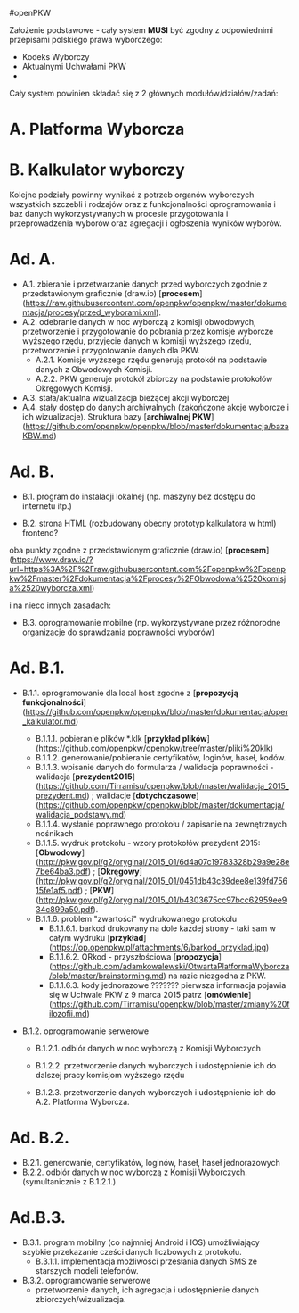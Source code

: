 #openPKW

Założenie podstawowe - cały system **MUSI** być zgodny z odpowiednimi przepisami polskiego prawa wyborczego:
* Kodeks Wyborczy  
* Aktualnymi Uchwałami PKW  
*  


Cały system powinien składać się z 2 głównych modułów/działów/zadań:

# A. Platforma Wyborcza  
# B. Kalkulator wyborczy  

Kolejne podziały powinny wynikać z potrzeb organów wyborczych wszystkich szczebli i rodzajów oraz z funkcjonalności oprogramowania i baz danych wykorzystywanych w procesie przygotowania i przeprowadzenia wyborów oraz agregacji i ogłoszenia wyników wyborów.


# Ad. A.
* A.1. zbieranie i przetwarzanie danych przed wyborczych zgodnie z przedstawionym graficznie (draw.io) [**procesem**] (https://raw.githubusercontent.com/openpkw/openpkw/master/dokumentacja/procesy/przed_wyborami.xml).
* A.2. odebranie danych w noc wyborczą z komisji obwodowych, przetworzenie i przygotowanie do pobrania przez komisje wyborcze wyższego rzędu, przyjęcie danych w komisji wyższego rzędu, przetworzenie i przygotowanie danych dla PKW.
   * A.2.1. Komisje wyższego rzędu generują protokół na podstawie danych z Obwodowych Komisji.
   * A.2.2. PKW generuje protokół zbiorczy na podstawie protokołów Okręgowych Komisji.
* A.3. stała/aktualna wizualizacja bieżącej akcji wyborczej
* A.4. stały dostęp do danych archiwalnych (zakończone akcje wyborcze i ich wizualizacje). Struktura bazy [**archiwalnej PKW**] (https://github.com/openpkw/openpkw/blob/master/dokumentacja/bazaKBW.md)

# Ad. B.

* B.1. program do instalacji lokalnej (np. maszyny bez dostępu do internetu itp.)

* B.2. strona HTML (rozbudowany obecny prototyp kalkulatora w html) frontend?  

oba punkty zgodne z przedstawionym graficznie (draw.io) [**procesem**] (https://www.draw.io/?url=https%3A%2F%2Fraw.githubusercontent.com%2Fopenpkw%2Fopenpkw%2Fmaster%2Fdokumentacja%2Fprocesy%2FObwodowa%2520komisja%2520wyborcza.xml)  

i na nieco innych zasadach:  

* B.3. oprogramowanie mobilne (np. wykorzystywane przez różnorodne organizacje do sprawdzania poprawności wyborów)

# Ad. B.1. 

* B.1.1. oprogramowanie dla local host zgodne z [**propozycją funkcjonalności**] (https://github.com/openpkw/openpkw/blob/master/dokumentacja/oper_kalkulator.md)
    * B.1.1.1. pobieranie plików *.klk [**przykład plików**] (https://github.com/openpkw/openpkw/tree/master/pliki%20klk)
    * B.1.1.2. generowanie/pobieranie certyfikatów, loginów, haseł, kodów.
    * B.1.1.3. wpisanie danych do formularza / walidacja poprawności - walidacja [**prezydent2015**] (https://github.com/Tirramisu/openpkw/blob/master/walidacja_2015_prezydent.md) ; walidacje [**dotychczasowe**] (https://github.com/openpkw/openpkw/blob/master/dokumentacja/walidacja_podstawy.md)
    * B.1.1.4. wysłanie poprawnego protokołu / zapisanie na zewnętrznych nośnikach
    * B.1.1.5. wydruk protokołu - wzory protokołów prezydent 2015: [**Obwodowy**] (http://pkw.gov.pl/g2/oryginal/2015_01/6d4a07c19783328b29a9e28e7be64ba3.pdf) ; [**Okręgowy**] (http://pkw.gov.pl/g2/oryginal/2015_01/0451db43c39dee8e139fd75615fe1af5.pdf) ; [**PKW**] (http://pkw.gov.pl/g2/oryginal/2015_01/b4303675cc97bcc62959ee934c899a50.pdf).
    * B.1.1.6. problem "zwartości" wydrukowanego protokołu 
      * B.1.1.6.1. barkod drukowany na dole każdej  strony - taki sam w całym wydruku [**przykład**] (https://op.openpkw.pl/attachments/6/barkod_przyklad.jpg)
      * B.1.1.6.2. QRkod - przyszłościowa [**propozycja**] (https://github.com/adamkowalewski/OtwartaPlatformaWyborcza/blob/master/brainstorming.md) na razie niezgodna z PKW.
      * B.1.1.6.3. kody jednorazowe ??????? pierwsza informacja pojawia się w Uchwale PKW z 9 marca 2015 patrz [**omówienie**] (https://github.com/Tirramisu/openpkw/blob/master/zmiany%20filozofii.md)

* B.1.2. oprogramowanie serwerowe
     * B.1.2.1. odbiór danych w noc wyborczą z Komisji Wyborczych
     * B.1.2.2. przetworzenie danych wyborczych i udostępnienie ich do dalszej pracy komisjom wyższego rzędu
         
     * B.1.2.3. przetworzenie danych wyborczych i udostępnienie ich do A.2. Platforma Wyborcza.

# Ad. B.2.
   * B.2.1. generowanie, certyfikatów, loginów, haseł, haseł jednorazowych
   * B.2.2. odbiór danych w noc wyborczą z Komisji Wyborczych. (symultanicznie z B.1.2.1.)
 
# Ad.B.3.

* B.3.1. program mobilny (co najmniej Android i IOS) umożliwiający szybkie przekazanie cześci danych liczbowych z protokołu.
    * B.3.1.1. implementacja możliwości przesłania danych SMS ze starszych modeli telefonów.
* B.3.2. oprogramowanie serwerowe 
    * przetworzenie danych, ich agregacja i udostępnienie danych zbiorczych/wizualizacja.


